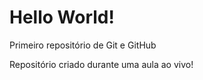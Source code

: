 # Hello World!
 Primeiro repositório de Git e GitHub

 Repositório criado durante uma aula ao vivo!
 

